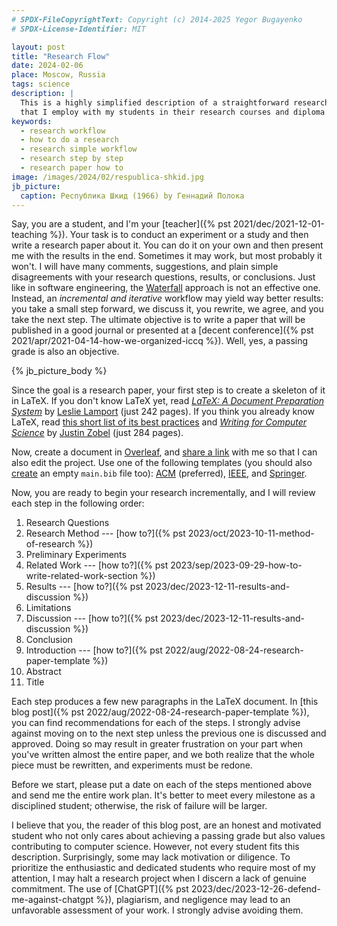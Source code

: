 ```yaml
---
# SPDX-FileCopyrightText: Copyright (c) 2014-2025 Yegor Bugayenko
# SPDX-License-Identifier: MIT

layout: post
title: "Research Flow"
date: 2024-02-06
place: Moscow, Russia
tags: science
description: |
  This is a highly simplified description of a straightforward research workflow
  that I employ with my students in their research courses and diploma projects.
keywords:
  - research workflow
  - how to do a research
  - research simple workflow
  - research step by step
  - research paper how to
image: /images/2024/02/respublica-shkid.jpg
jb_picture:
  caption: Республика Шкид (1966) by Геннадий Полока
---
```


Say, you are a student, and I'm your [teacher]({% pst 2021/dec/2021-12-01-teaching %}).
Your task is to conduct
an experiment or a study and then write a research paper about it.
You can do it on your own and then present me with the results in the end.
Sometimes it may work, but most probably it won't. I will have many comments,
suggestions, and plain simple disagreements with your research questions, results,
or conclusions. Just like in software engineering, the [Waterfall](https://en.wikipedia.org/wiki/Waterfall_model) approach
is not an effective one. Instead, an _incremental and iterative_ workflow
may yield way better results: you take a small step forward,
we discuss it, you rewrite, we agree, and you take the next step.
The ultimate objective is to write a paper that will be published in
a good journal or presented at a [decent conference]({% pst 2021/apr/2021-04-14-how-we-organized-iccq %}).
Well, yes, a passing grade is also an objective.

<!--more-->

{% jb_picture_body %}

Since the goal is a research paper, your first step is to create
a skeleton of it in LaTeX. If you don't know LaTeX yet,
read [_LaTeX: A Document Preparation System_](https://www.amazon.com/LaTeX-Document-Preparation-System-2nd/dp/0201529831)
by [Leslie Lamport](https://en.wikipedia.org/wiki/Leslie_Lamport) (just 242 pages).
If you think you already know LaTeX,
read [this short list of its best practices](https://yegor256.github.io/latex-best-practices/main.pdf)
and [_Writing for Computer Science_](https://link.springer.com/book/10.1007/978-1-4471-6639-9)
by [Justin Zobel](https://scholar.google.com/citations?user=uEHvqE8AAAAJ) (just 284 pages).

Now, create a document in [Overleaf](https://overleaf.com),
and [share a link](https://www.overleaf.com/learn/how-to/Sharing_a_project#Link_sharing)
with me so that I can also edit the project. Use one of the following templates
(you should also [create](https://www.overleaf.com/learn/how-to/Using_bibliographies_on_Overleaf)
an empty `main.bib` file too):
[ACM](https://gist.github.com/yegor256/aa6215039cf687e4353c61385f23dd6c) (preferred),
[IEEE](https://gist.github.com/yegor256/58b289432d9ca13a6fd5946c77d8bd48),
and
[Springer](https://gist.github.com/yegor256/905c0a1eac18eb6839a192b37f0816e4).

Now, you are ready to begin your research incrementally,
and I will review each step in the following order:

  1. Research Questions
  1. Research Method --- [how to?]({% pst 2023/oct/2023-10-11-method-of-research %})
  1. Preliminary Experiments
  1. Related Work --- [how to?]({% pst 2023/sep/2023-09-29-how-to-write-related-work-section %})
  1. Results --- [how to?]({% pst 2023/dec/2023-12-11-results-and-discussion %})
  1. Limitations
  1. Discussion --- [how to?]({% pst 2023/dec/2023-12-11-results-and-discussion %})
  1. Conclusion
  1. Introduction --- [how to?]({% pst 2022/aug/2022-08-24-research-paper-template %})
  1. Abstract
  1. Title

Each step produces a few new paragraphs in the LaTeX document.
In [this blog post]({% pst 2022/aug/2022-08-24-research-paper-template %}),
you can find recommendations for each of the steps. I strongly advise against
moving on to the next step unless the previous one is discussed and approved.
Doing so may result in greater frustration on your part when you've
written almost the entire paper, and we both realize that the
whole piece must be rewritten, and experiments must be redone.

Before we start, please put a date on each of the steps mentioned above and send
me the entire work plan. It's better to meet every milestone as a disciplined student;
otherwise, the risk of failure will be larger.

I believe that you, the reader of this blog post, are an honest and motivated
student who not only cares about achieving a passing grade but also
values contributing to computer science. However, not every student fits this description.
Surprisingly, some may lack motivation or diligence. To prioritize the enthusiastic
and dedicated students who require most of my attention, I may halt a research
project when I discern a lack of genuine commitment. The use of
[ChatGPT]({% pst 2023/dec/2023-12-26-defend-me-against-chatgpt %}),
plagiarism, and negligence may lead to an unfavorable assessment of your work.
I strongly advise avoiding them.
